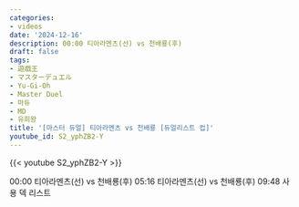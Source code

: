 ```yaml
---
categories:
- videos
date: '2024-12-16'
description: 00:00 티아라멘츠(선) vs 천배룡(후)
draft: false
tags:
- 遊戯王
- マスターデュエル
- Yu-Gi-Oh
- Master Duel
- 마듀
- MD
- 유희왕
title: '[마스터 듀얼] 티아라멘츠 vs 천배룡 [듀얼리스트 컵]'
youtube_id: S2_yphZB2-Y
---
```



{{< youtube S2_yphZB2-Y >}}

00:00 티아라멘츠(선) vs 천배룡(후)
05:16 티아라멘츠(선) vs 천배룡(후)
09:48 사용 덱 리스트